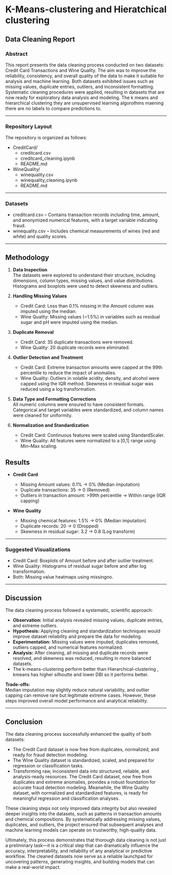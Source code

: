 # K-Means-clustering and Hieratchical clustering

## Data Cleaning Report

### Abstract

This report presents the data cleaning process conducted on two datasets: Credit Card Transactions and Wine Quality. The aim was to improve the reliability, consistency, and overall quality of the data to make it suitable for analysis and machine learning. Both datasets exhibited issues such as missing values, duplicate entries, outliers, and inconsistent formatting. Systematic cleaning procedures were applied, resulting in datasets that are now ready for exploratory data analysis and modeling. The k means and hierarchical clustering they are unsupervised learning algorothms maening there are no labels to compare predictions to.

---

### Repository Layout

The repository is organized as follows:

- CreditCard/
  - creditcard.csv
  - creditcard_cleaning.ipynb
  - README.md
- WineQuality/
  - winequality.csv
  - winequality_cleaning.ipynb
  - README.md

---

### Datasets

- creditcard.csv – Contains transaction records including time, amount, and anonymized numerical features, with a target variable indicating fraud.  
- winequality.csv – Includes chemical measurements of wines (red and white) and quality scores.

---

## Methodology

1. **Data Inspection**  
   The datasets were explored to understand their structure, including dimensions, column types, missing values, and value distributions. Histograms and boxplots were used to detect skewness and outliers.

2. **Handling Missing Values**  
   - Credit Card: Less than 0.1% missing in the Amount column was imputed using the median.  
   - Wine Quality: Missing values (~1.5%) in variables such as residual sugar and pH were imputed using the median.

3. **Duplicate Removal**  
   - Credit Card: 35 duplicate transactions were removed.  
   - Wine Quality: 20 duplicate records were eliminated.

4. **Outlier Detection and Treatment**  
   - Credit Card: Extreme transaction amounts were capped at the 99th percentile to reduce the impact of anomalies.  
   - Wine Quality: Outliers in volatile acidity, density, and alcohol were capped using the IQR method. Skewness in residual sugar was reduced using a log transformation.

5. **Data Type and Formatting Corrections**  
   All numeric columns were ensured to have consistent formats. Categorical and target variables were standardized, and column names were cleaned for uniformity.

6. **Normalization and Standardization**  
   - Credit Card: Continuous features were scaled using StandardScaler.  
   - Wine Quality: All features were normalized to a [0,1] range using Min–Max scaling.
  
     

## Results

- **Credit Card**  
  - Missing Amount values: 0.1% → 0% (Median imputation)  
  - Duplicate transactions: 35 → 0 (Removed)  
  - Outliers in transaction amount: >99th percentile → Within range (IQR capping)

- **Wine Quality**  
  - Missing chemical features: 1.5% → 0% (Median imputation)  
  - Duplicate records: 20 → 0 (Dropped)  
  - Skewness in residual sugar: 3.2 → 0.8 (Log transform)

---

### Suggested Visualizations

- Credit Card: Boxplots of Amount before and after outlier treatment.  
- Wine Quality: Histograms of residual sugar before and after log transformation.  
- Both: Missing value heatmaps using missingno.

---

## Discussion

The data cleaning process followed a systematic, scientific approach:

- **Observation:** Initial analysis revealed missing values, duplicate entries, and extreme outliers.  
- **Hypothesis:** Applying cleaning and standardization techniques would improve dataset reliability and prepare the data for modeling.  
- **Experimentation:** Missing values were imputed, duplicates removed, outliers capped, and numerical features normalized.  
- **Analysis:** After cleaning, all missing and duplicate records were resolved, and skewness was reduced, resulting in more balanced datasets.
- The k-means-clustering perform better than Hierarchical-clustering , kmeans has higher silhoutte and lower DBI so it performs better.

**Trade-offs:**  
Median imputation may slightly reduce natural variability, and outlier capping can remove rare but legitimate extreme cases. However, these steps improved overall model performance and analytical reliability.

---
## Conclusion

The data cleaning process successfully enhanced the quality of both datasets:

- The Credit Card dataset is now free from duplicates, normalized, and ready for fraud detection modeling.  
- The Wine Quality dataset is standardized, scaled, and prepared for regression or classification tasks.
- Transforming raw, inconsistent data into structured, reliable, and analysis-ready resources. The Credit Card dataset, now free from duplicates and extreme anomalies, provides a robust foundation for accurate fraud detection modeling. Meanwhile, the Wine Quality dataset, with normalized and standardized features, is ready for meaningful regression and classification analyses. 

These cleaning steps not only improved data integrity but also revealed deeper insights into the datasets, such as patterns in transaction amounts and chemical compositions. By systematically addressing missing values, duplicates, and outliers, the project ensured that subsequent analyses and machine learning models can operate on trustworthy, high-quality data.  

Ultimately, this process demonstrates that thorough data cleaning is not just a preliminary task—it is a critical step that can dramatically influence the accuracy, interpretability, and reliability of any analytical or predictive workflow. The cleaned datasets now serve as a reliable launchpad for uncovering patterns, generating insights, and building models that can make a real-world impact.

